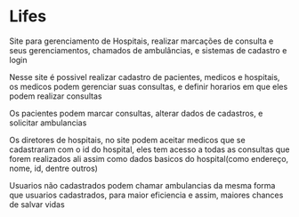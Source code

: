 # Lifes
Site para gerenciamento de Hospitais, realizar marcações de consulta e seus gerenciamentos, chamados de ambulâncias, e sistemas de cadastro e login

Nesse site é possivel realizar  cadastro de pacientes, medicos e hospitais, os medicos  podem gerenciar suas consultas,  e definir horarios em que eles podem realizar consultas

Os pacientes podem marcar consultas, alterar dados de cadastros, e solicitar ambulancias

Os diretores de hospitais, no site podem aceitar medicos que se cadastraram com o id do hospital, eles tem acesso a todas as consultas que forem realizados ali assim como dados basicos do hospital(como endereço, nome, id, dentre outros)

Usuarios não cadastrados podem chamar ambulancias da mesma forma que usuarios cadastrados, para maior eficiencia e assim, maiores chances de salvar vidas
